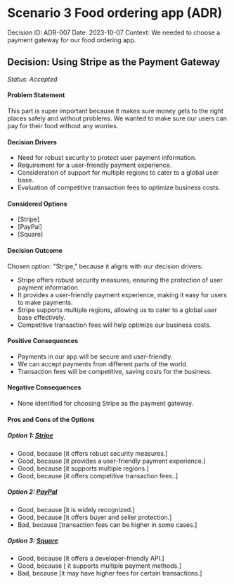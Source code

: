 # Scenario 3 Food ordering app (ADR)

Decision ID: ADR-007
Date: 2023-10-07
Context: We needed to choose a payment gateway for our food ordering app.

## Decision:  Using Stripe as the Payment Gateway

*Status: Accepted*

#### Problem Statement

This part is super important because it makes sure money gets to the right places safely and without problems. We wanted to make sure our users can pay for their food without any worries.

####  Decision Drivers 

* Need for robust security to protect user payment information.
* Requirement for a user-friendly payment experience.
* Consideration of support for multiple regions to cater to a global user base.
* Evaluation of competitive transaction fees to optimize business costs.

####  Considered Options

* [Stripe]
* [PayPal]
* [Square]


####  Decision Outcome

Chosen option: "Stripe," because it aligns with our decision drivers:

- Stripe offers robust security measures, ensuring the protection of user payment information.
- It provides a user-friendly payment experience, making it easy for users to make payments.
- Stripe supports multiple regions, allowing us to cater to a global user base effectively.
- Competitive transaction fees will help optimize our business costs.

####  Positive Consequences

* Payments in our app will be secure and user-friendly.
* We can accept payments from different parts of the world.
* Transaction fees will be competitive, saving costs for the business.


#### Negative Consequences

* None identified for choosing Stripe as the payment gateway.


####  Pros and Cons of the Options

#####  *Option 1: [Stripe](https://stripe.com/en-ca?utm_campaign=paid_brand-CA_en_Search_Brand_Stripe-20414540763&utm_medium=cpc&utm_source=google&ad_content=653813322897&utm_term=stripe&utm_matchtype=e&utm_adposition=&utm_device=c&gclid=Cj0KCQjwpompBhDZARIsAFD_Fp8I4alEcD0PBWfSo3Vs7xbrIRs2QGICeJEPZwiSq-YaP0-6oDEaGIUaAmkOEALw_wcB)*

* Good, because [it offers robust security measures.]
* Good, because [it provides a user-friendly payment experience.]
* Good, because [it supports multiple regions.]
* Good, because [it offers competitive transaction fees..]

#####   *Option 2: [PayPal](https://www.paypal.com/ca/home)*

* Good, because [it is widely recognized.]
* Good, because [it offers buyer and seller protection.]
* Bad, because [transaction fees can be higher in some cases.]


#####   *Option 3: [Square](https://squareup.com/ca/en?device=c&gad=1&gclid=Cj0KCQjwpompBhDZARIsAFD_Fp_eXqnGq4DvZh4_LrfFwWaQ-IP2qLOp71MLcj8-4PeWyhzMVj3INNsaAkWmEALw_wcB&gclsrc=aw.ds&h=https%3A%2F%2Fsquareup.com%2Ft%2Fcmtp_performance%2Fsubcmtp_net_new%2Fexp_no%2Fpr_cross_product%2Fd_search_brand%2Ftar_prospect%2Faud_mixed%2Fp_google%2Fcn_ca_google_search_crossproduct_brand_mixed_alldevice_english%2Fo_rsa3_general_q32023gftest%2Fcrcopy_homepage_lp1%2Fl_ca%2Flang_en%2Fdt_alldevice%2Fgclid%3DCj0KCQjwpompBhDZARIsAFD_Fp_eXqnGq4DvZh4_LrfFwWaQ-IP2qLOp71MLcj8-4PeWyhzMVj3INNsaAkWmEALw_wcB%7Cpub%3DGOOGLE%7Ckw%3Dsquare%7Ckwid%3Dp70498060730%7Cmatchtype%3Dp%7Cdevice%3Dc%2F%3Froute%3Dca%2Fen%26gclsrc%3Daw.ds%26%2Fgclid%3DCj0KCQjwpompBhDZARIsAFD_Fp_eXqnGq4DvZh4_LrfFwWaQ-IP2qLOp71MLcj8-4PeWyhzMVj3INNsaAkWmEALw_wcB%7Cpub%3DGOOGLE%7Ckw%3Dsquare%7Ckwid%3Dp70498060730%7Cmatchtype%3Dp%7Cdevice%3Dc&kw=square&kwid=p70498060730&matchtype=p&pcrid=672943207437&pdv=c&pkw=square&pmt=p&pub=GOOGLE)*

* Good, because [it offers a developer-friendly API.]
* Good, because [ it supports multiple payment methods.]
* Bad, because [it may have higher fees for certain transactions.]

